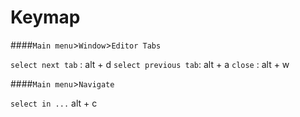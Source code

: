 # Keymap

####`Main menu`>`Window`>`Editor Tabs`

`select next tab` : alt + d
`select previous tab`: alt + a
`close` : alt + w


####`Main menu`>`Navigate`

`select in ...` alt + c